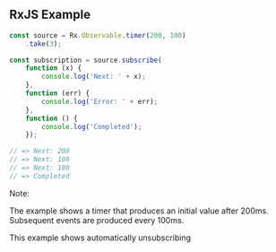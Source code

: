 ## RxJS Example

```typescript
const source = Rx.Observable.timer(200, 100)
    .take(3);

const subscription = source.subscribe(
    function (x) {
        console.log('Next: ' + x);
    },
    function (err) {
        console.log('Error: ' + err);   
    },
    function () {
        console.log('Completed');   
    });

// => Next: 200
// => Next: 100
// => Next: 100
// => Completed
```

Note:

The example shows a timer that produces an initial value after 200ms. Subsequent events are produced every 100ms.

This example shows automatically unsubscribing